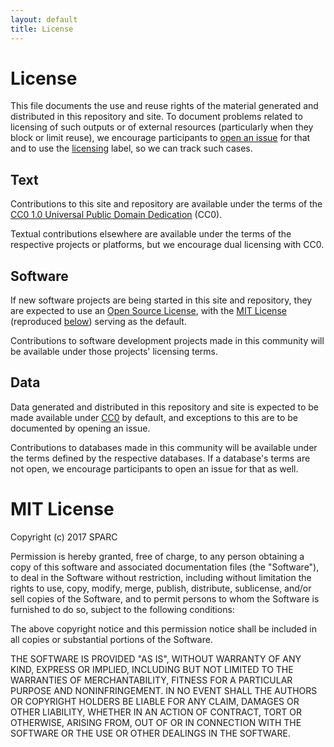 ```yaml
---
layout: default
title: License
---
```


# License

This file documents the use and reuse rights of the material generated and distributed in this repository and site. To document problems related to licensing of such outputs or of external resources (particularly when they block or limit reuse), we encourage participants to [open an issue](https://github.com/OpenScienceRoadmap/OpenScienceRoadmap.github.io/issues/new) for that and to use the [licensing](https://github.com/OpenScienceRoadmap/OpenScienceRoadmap.github.io/labels/licensing) label, so we can track such cases.

## Text

Contributions to this site and repository are available under the terms of the [CC0 1.0 Universal Public Domain Dedication](https://creativecommons.org/publicdomain/zero/1.0/deed.en) (CC0).

Textual contributions elsewhere are available under the terms of the respective projects or platforms, but we encourage dual licensing with CC0.

## Software

If new software projects are being started in this site and repository, they are expected to use an [Open Source License](https://opensource.org/licenses), with the [MIT License](https://opensource.org/licenses/MIT) (reproduced [below](#mit-license)) serving as the default.

Contributions to software development projects made in this community will be available under those projects' licensing terms. 

## Data

Data generated and distributed in this repository and site is expected to be made available under [CC0](https://creativecommons.org/publicdomain/zero/1.0/deed.en) by default, and exceptions to this are to be documented by opening an issue.

Contributions to databases made in this community will be available under the terms defined by the respective databases. If a database's terms are not open, we encourage participants to open an issue for that as well.

# MIT License

Copyright (c) 2017 SPARC

Permission is hereby granted, free of charge, to any person obtaining a copy
of this software and associated documentation files (the "Software"), to deal
in the Software without restriction, including without limitation the rights
to use, copy, modify, merge, publish, distribute, sublicense, and/or sell
copies of the Software, and to permit persons to whom the Software is
furnished to do so, subject to the following conditions:

The above copyright notice and this permission notice shall be included in all
copies or substantial portions of the Software.

THE SOFTWARE IS PROVIDED "AS IS", WITHOUT WARRANTY OF ANY KIND, EXPRESS OR
IMPLIED, INCLUDING BUT NOT LIMITED TO THE WARRANTIES OF MERCHANTABILITY,
FITNESS FOR A PARTICULAR PURPOSE AND NONINFRINGEMENT. IN NO EVENT SHALL THE
AUTHORS OR COPYRIGHT HOLDERS BE LIABLE FOR ANY CLAIM, DAMAGES OR OTHER
LIABILITY, WHETHER IN AN ACTION OF CONTRACT, TORT OR OTHERWISE, ARISING FROM,
OUT OF OR IN CONNECTION WITH THE SOFTWARE OR THE USE OR OTHER DEALINGS IN THE
SOFTWARE.

